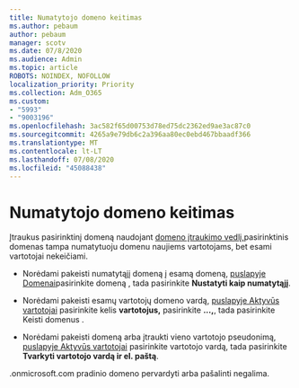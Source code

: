 ```yaml
---
title: Numatytojo domeno keitimas
ms.author: pebaum
author: pebaum
manager: scotv
ms.date: 07/8/2020
ms.audience: Admin
ms.topic: article
ROBOTS: NOINDEX, NOFOLLOW
localization_priority: Priority
ms.collection: Adm_O365
ms.custom:
- "5993"
- "9003196"
ms.openlocfilehash: 3ac582f65d00753d78ed75dc2362ed9ae3ac87c0
ms.sourcegitcommit: 4265a9e79db6c2a396aa80ec0ebd467bbaadf366
ms.translationtype: MT
ms.contentlocale: lt-LT
ms.lasthandoff: 07/08/2020
ms.locfileid: "45088438"
---
```

# <a name="change-default-domain"></a>Numatytojo domeno keitimas

Įtraukus pasirinktinį domeną naudojant [domeno įtraukimo vedlį,](https://portal.office.com/adminportal/home#/Domains/Wizard)pasirinktinis domenas tampa numatytuoju domenu naujiems vartotojams, bet esami vartotojai nekeičiami.

- Norėdami pakeisti numatytąjį domeną į esamą domeną, [puslapyje Domenai](https://admin.microsoft.com/Adminportal/Home#/Domains)pasirinkite domeną , tada pasirinkite **Nustatyti kaip numatytąjį**.

- Norėdami pakeisti esamų vartotojų domeno vardą, [puslapyje Aktyvūs vartotojai](https://admin.microsoft.com/Adminportal/Home#/users) pasirinkite kelis **vartotojus,** pasirinkite **...,**, tada pasirinkite Keisti domenus .

- Norėdami pakeisti domeną arba įtraukti vieno vartotojo pseudonimą, [puslapyje Aktyvūs vartotojai](https://admin.microsoft.com/Adminportal/Home#/users) pasirinkite vartotojo vardą, tada pasirinkite **Tvarkyti vartotojo vardą ir el. paštą**.

.onmicrosoft.com pradinio domeno pervardyti arba pašalinti negalima.